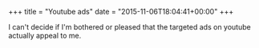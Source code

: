 +++
title = "Youtube ads"
date = "2015-11-06T18:04:41+00:00"
+++

I can't decide if I'm bothered or pleased that the targeted ads on youtube actually appeal to me.
			